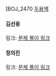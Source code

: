 [BOJ_2470 [두용액](https://www.acmicpc.net/problem/2470)<br>

#### 김선웅
링크: [문제 풀이 링크]()

#### 정의진 
링크: [문제 풀이 링크](https://github.com/uijin-j/algorithm-coding-test/tree/main/%EB%B0%B1%EC%A4%80/Gold/2470.%E2%80%85%EB%91%90%E2%80%85%EC%9A%A9%EC%95%A1)
